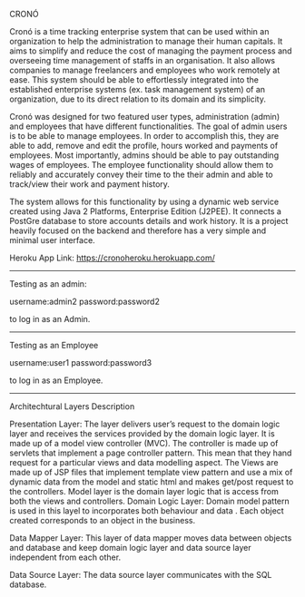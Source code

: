 CRONÓ

Cronó is a time tracking enterprise system that can be used within an organization to help the administration to manage their human capitals. It aims to simplify and reduce the cost of managing the payment process and overseeing time management of staffs in an organisation. It also allows companies to manage freelancers and employees who work remotely at ease. This system should be able to effortlessly integrated into the established enterprise systems (ex. task management system) of an organization, due to its direct relation to its domain and its simplicity.

Cronó was designed for two featured user types, administration (admin) and employees that have different functionalities. The goal of admin users is to be able to manage employees. In order to accomplish this, they are able to add, remove and edit the profile, hours worked and payments of employees. Most importantly, admins should be able to pay outstanding wages of employees. The employee functionality should allow them to reliably and accurately convey their time to the their admin and able to track/view their work and payment history.

The system allows for this functionality by using a dynamic web service created using Java 2 Platforms, Enterprise Edition (J2PEE). It connects a PostGre database to store accounts details and work history. It is a project heavily focused on the backend and therefore has a very simple and minimal user interface.  

Heroku App Link:
https://cronoheroku.herokuapp.com/

--------------------------------------------

Testing as an admin:

username:admin2
password:password2

to log in as an Admin.

--------------------------------------------

Testing as an Employee

username:user1
password:password3

to log in as an Employee.

--------------------------------------------

Architechtural Layers Description

Presentation Layer:
The layer delivers user’s request to the domain logic layer and receives the services provided by the domain logic layer. It is made up of a model view controller (MVC). The controller is made up of servlets that implement a page controller pattern. This mean that they hand request for a particular views and data modelling aspect. The Views are made up of JSP files that implement template view pattern and use a mix of dynamic data from the model and static html and makes get/post request to the controllers. Model layer is the domain layer logic that is access from both the views and controllers. 
Domain Logic Layer:
Domain model pattern is used in this layel to incorporates both behaviour and data . Each object created corresponds to an object in the business. 

Data Mapper Layer:
This layer of data mapper moves data between objects and database and keep domain logic layer and data source layer independent from each other.

Data Source Layer:
The data source layer communicates with the SQL database.


